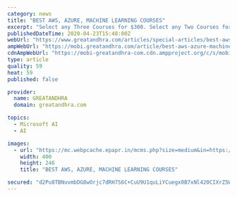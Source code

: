 ```yaml
---
category: news
title: "BEST AWS, AZURE, MACHINE LEARNING COURSES"
excerpt: "Select any Three Courses for $300. Select any Two Courses for $250. Select any One Course for $150. - Analytics using R Programming. - Data Science with Python. - Machine Learning with Python."
publishedDateTime: 2020-04-23T15:48:00Z
webUrl: "https://www.greatandhra.com/articles/special-articles/best-aws-azure-machine-learning-courses-104196"
ampWebUrl: "https://mobi.greatandhra.com/article/best-aws-azure-machine-learning-courses/104196/amp"
cdnAmpWebUrl: "https://mobi-greatandhra-com.cdn.ampproject.org/c/s/mobi.greatandhra.com/article/best-aws-azure-machine-learning-courses/104196/amp"
type: article
quality: 59
heat: 59
published: false

provider:
  name: GREATANDHRA
  domain: greatandhra.com

topics:
  - Microsoft AI
  - AI

images:
  - url: "https://mc.webpcache.epapr.in/mcms.php?size=medium&in=https://mcmscache.epapr.in/post_images/website_49/post_15832212/thumb.jpg"
    width: 400
    height: 246
    title: "BEST AWS, AZURE, MACHINE LEARNING COURSES"

secured: "d2Pu8TBNuvmbDG8wOrjc7dRH7S6C+CuU9U1quLiYCuegx0B7xNl420CIXrZ5WhvWSWxCk1WDG8ywNnO6DetzDCv0rWWI1tZe9O58E9VqnkjF+mVHHMmPCS2l4R+ORYGmXbQHNAmbWqaLCjgzY9x623IzTO/z9ajHRklaGtU9QI8IxS0FWh2b8gKkrYDi6c4JbNvfph/swL0F6FU/ViR1AVg4Wscup4fBFUl/jgxgDwWsYLXy9ZakKEsaUyB0ryadeC+QFBd61wlZyvvHz0SYloo6ACey/mKw/VhlroOQbbEFATdd13aruUe70Ssh/CKd4ULzQW43kWi+vuxhS25IkBcdi8vvrx0avIuNElar6o77QqErviZkQeBnBAB72mIGzqxspx8PnQ1guoAdQDtTKkPopN8IBQiCQ3BNVgN9hbwg0pCi5Eo35KlXYN9YIo9MeC5aMySkW+KxndOwsnWPSMQe1de3A6Gl/pBBhBUUePY=;fGTkhPDIwYiUC7nA3Fq7Cg=="
---
```


